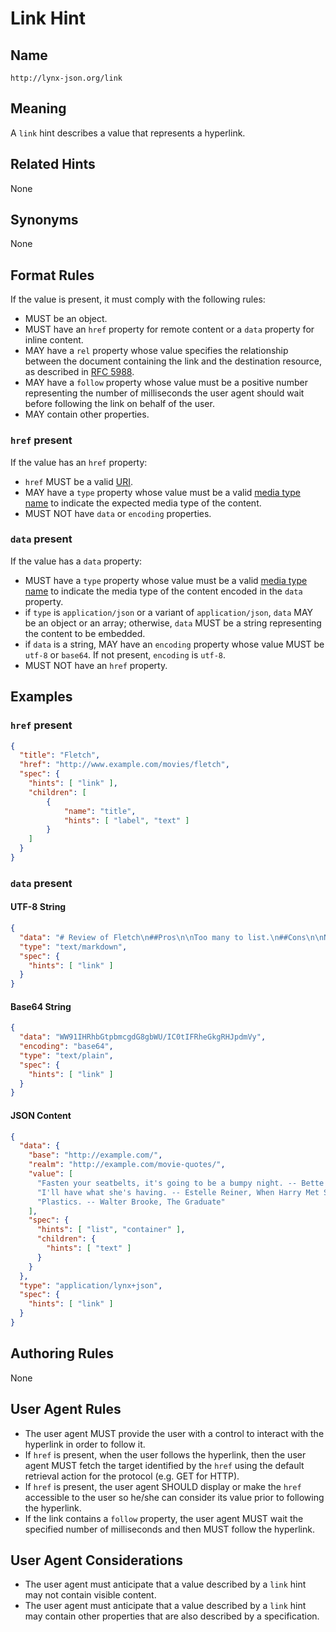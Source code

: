 # Link Hint

## Name

`http://lynx-json.org/link`

## Meaning

A `link` hint describes a value that represents a hyperlink.

## Related Hints

None

## Synonyms

None

## Format Rules

If the value is present, it must comply with the following rules:

- MUST be an object.
- MUST have an `href` property for remote content or a `data` property for inline content.
- MAY have a `rel` property whose value specifies the relationship between the document containing the link and the destination resource, as described in [RFC 5988](../../../references/#rfc-5988).
- MAY have a `follow` property whose value must be a positive number representing the number of milliseconds the user agent should wait before following the link on behalf of the user.
- MAY contain other properties.

### `href` present

If the value has an `href` property:

- `href` MUST be a valid [URI](../../../#uri).
- MAY have a `type` property whose value must be a valid 
  [media type name](../../../references/#rfc-6838) to indicate the expected 
  media type of the content.
- MUST NOT have `data` or `encoding` properties.

### `data` present

If the value has a `data` property:

- MUST have a `type` property whose value must be a valid 
  [media type name](../../../references/#rfc-6838) to indicate the media type of
  the content encoded in the `data` property.
- if `type` is `application/json` or a variant of `application/json`, 
  `data` MAY be an object or an array; otherwise, `data` MUST be a string 
  representing the content to be embedded.
- if `data` is a string, MAY have an `encoding` property 
  whose value MUST be `utf-8` or `base64`. If not present, `encoding` 
  is `utf-8`.
- MUST NOT have an `href` property.

## Examples

### `href` present

```json
{
  "title": "Fletch",
  "href": "http://www.example.com/movies/fletch",
  "spec": {
    "hints": [ "link" ],
    "children": [
        {
            "name": "title",
            "hints": [ "label", "text" ]
        }
    ]
  }
}
```

### `data` present

#### UTF-8 String

```json
{
  "data": "# Review of Fletch\n##Pros\n\nToo many to list.\n##Cons\n\nNone!",
  "type": "text/markdown",
  "spec": {
    "hints": [ "link" ]
  }
}
```

#### Base64 String

```json
{
  "data": "WW91IHRhbGtpbmcgdG8gbWU/IC0tIFRheGkgRHJpdmVy",
  "encoding": "base64",
  "type": "text/plain",
  "spec": {
    "hints": [ "link" ]
  }
}
```

#### JSON Content

```json
{
  "data": {
    "base": "http://example.com/",
    "realm": "http://example.com/movie-quotes/",
    "value": [
      "Fasten your seatbelts, it's going to be a bumpy night. -- Bette Davis, All About Eve",
      "I'll have what she's having. -- Estelle Reiner, When Harry Met Sally",
      "Plastics. -- Walter Brooke, The Graduate"
    ],
    "spec": {
      "hints": [ "list", "container" ],
      "children": {
        "hints": [ "text" ]
      }
    }
  },
  "type": "application/lynx+json",
  "spec": {
    "hints": [ "link" ]
  }
}
```

## Authoring Rules

None

## User Agent Rules

- The user agent MUST provide the user with a control to interact with the hyperlink in order to follow it.
- If `href` is present, when the user follows the hyperlink, then the user agent MUST fetch the target identified by the `href` using the default retrieval action for the protocol (e.g. GET for HTTP).
- If `href` is present, the user agent SHOULD display or make the `href` accessible to the user so he/she can consider its value prior to following the hyperlink.
- If the link contains a `follow` property, the user agent MUST wait the specified number of milliseconds and then MUST follow the hyperlink.

## User Agent Considerations

- The user agent must anticipate that a value described by a `link` hint may not contain visible content.
- The user agent must anticipate that a value described by a `link` hint may contain other properties that are also described by a specification.
